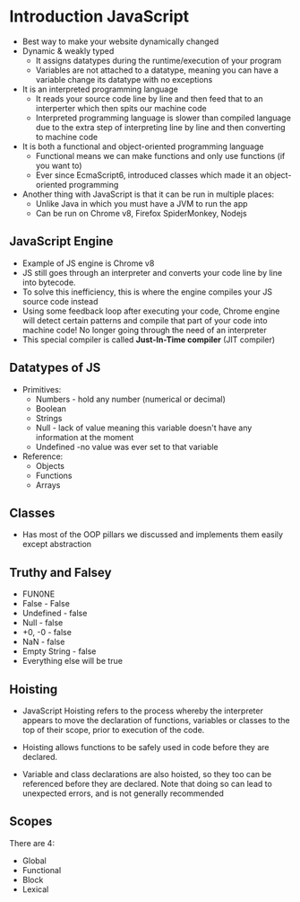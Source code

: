 # Introduction JavaScript

- Best way to make your website dynamically changed
- Dynamic & weakly typed
  - It assigns datatypes during the runtime/execution of your program
  - Variables are not attached to a datatype, meaning you can have a variable change its datatype with no exceptions
- It is an interpreted programming language
  - It reads your source code line by line and then feed that to an interperter which then spits our machine code
  - Interpreted programming language is slower than compiled language due to the extra step of interpreting line by line and then converting to machine code
- It is both a functional and object-oriented programming language
  - Functional means we can make functions and only use functions (if you want to)
  - Ever since EcmaScript6, introduced classes which made it an object-oriented programming
- Another thing with JavaScript is that it can be run in multiple places:
  - Unlike Java in which you must have a JVM to run the app
  - Can be run on Chrome v8, Firefox SpiderMonkey, Nodejs

## JavaScript Engine

- Example of JS engine is Chrome v8
- JS still goes through an interpreter and converts your code line by line into bytecode.
- To solve this inefficiency, this is where the engine compiles your JS source code instead
- Using some feedback loop after executing your code, Chrome engine will detect certain patterns and compile that part of your code into machine code! No longer going through the need of an interpreter
- This special compiler is called **Just-In-Time compiler** (JIT compiler)

## Datatypes of JS

- Primitives:
  - Numbers - hold any number (numerical or decimal)
  - Boolean
  - Strings
  - Null - lack of value meaning this variable doesn't have any information at the moment
  - Undefined -no value was ever set to that variable
- Reference:
  - Objects
  - Functions
  - Arrays

## Classes

- Has most of the OOP pillars we discussed and implements them easily except abstraction

## Truthy and Falsey

- FUN0NE
- False - False
- Undefined - false
- Null - false
- +0, -0 - false
- NaN - false
- Empty String - false
- Everything else will be true

## Hoisting

- JavaScript Hoisting refers to the process whereby the interpreter appears to move the declaration of functions, variables or classes to the top of their scope, prior to execution of the code.​

- Hoisting allows functions to be safely used in code before they are declared.​

- Variable and class declarations are also hoisted, so they too can be referenced before they are declared. Note that doing so can lead to unexpected errors, and is not generally recommended

## Scopes

There are 4:

- Global
- Functional
- Block
- Lexical
